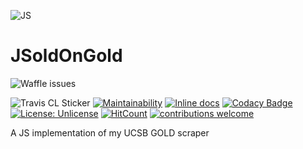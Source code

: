 ![JS](https://upload.wikimedia.org/wikipedia/commons/d/dc/Javascript-shield.png)

JSoldOnGold
===
![Waffle issues](https://badge.waffle.io/sguzman/JSoldOnGold.svg?columns=all)

![Travis CL Sticker](https://travis-ci.org/sguzman/JSoldOnGold.svg?branch=master)
[![Maintainability](https://api.codeclimate.com/v1/badges/7da0c12fa51c4626c6e1/maintainability)](https://codeclimate.com/github/sguzman/JSoldOnGold/maintainability)
[![Inline docs](http://inch-ci.org/github/sguzman/JSoldOnGold.svg?branch=master)](http://inch-ci.org/github/sguzman/JSoldOnGold)
[![Codacy Badge](https://api.codacy.com/project/badge/Grade/5150cc9b62b64718bd504b9e82c86490)](https://www.codacy.com/app/guzmansalv/JSoldOnGold?utm_source=github.com&amp;utm_medium=referral&amp;utm_content=sguzman/JSoldOnGold&amp;utm_campaign=Badge_Grade)
[![License: Unlicense](https://img.shields.io/badge/license-Unlicense-blue.svg)](http://unlicense.org/)
[![HitCount](http://hits.dwyl.io/sguzman/JSoldOnGold.svg)](http://hits.dwyl.io/sguzman/JSoldOnGold)
[![contributions welcome](https://img.shields.io/badge/contributions-welcome-brightgreen.svg?style=flat)](https://github.com/dwyl/esta/issues)

A JS implementation of my UCSB GOLD scraper
